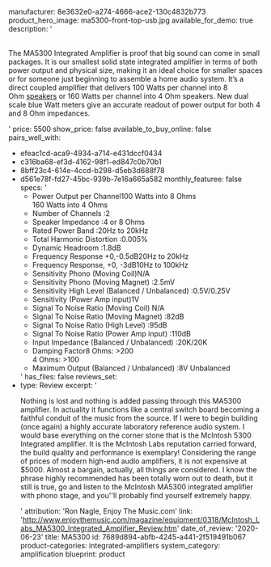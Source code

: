 manufacturer: 8e3632e0-a274-4666-ace2-130c4832b773
product_hero_image: ma5300-front-top-usb.jpg
available_for_demo: true
description: '<p><a href="https://www.mcintoshlabs.com/brand/news/MA5300-Stereo-plus"></a>&nbsp;<br>The MA5300 Integrated Amplifier is proof that big sound can come in small packages. It is our smallest solid state integrated amplifier in terms of both power output and physical size, making it an ideal choice for smaller spaces or for someone just beginning to assemble a home audio system. It’s a direct coupled amplifier that delivers 100 Watts per channel into 8 Ohm&nbsp;<a href="https://www.mcintoshlabs.com/products/speakers">speakers</a>&nbsp;or 160 Watts per channel into 4 Ohm speakers. New dual scale blue Watt meters give an accurate readout of power output for both 4 and 8 Ohm impedances.</p>'
price: 5500
show_price: false
available_to_buy_online: false
pairs_well_with:
  - efeac1cd-aca9-4934-a714-e431dccf0434
  - c316ba68-ef3d-4162-98f1-ed847c0b70b1
  - 8bff23c4-614e-4ccd-b298-d5eb3d688f78
  - d561e78f-fd27-45bc-939b-7e16a665a582
monthly_featuree: false
specs: '<ul><li>Power Output per Channel100 Watts into 8 Ohms<br>160 Watts into 4 Ohms</li><li>Number of Channels :2</li><li>Speaker Impedance :4 or 8 Ohms</li><li>Rated Power Band :20Hz to 20kHz</li><li>Total Harmonic Distortion :0.005%</li><li>Dynamic Headroom :1.8dB</li><li>Frequency Response +0,-0.5dB20Hz to 20kHz</li><li>Frequency Response, +0, -3dB10Hz to 100kHz</li><li>Sensitivity Phono (Moving Coil)N/A</li><li>Sensitivity Phono (Moving Magnet) :2.5mV</li><li>Sensitivity High Level (Balanced / Unbalanced) :0.5V/0.25V</li><li>Sensitivity (Power Amp input)1V</li><li>Signal To Noise Ratio (Moving Coil) N/A</li><li>Signal To Noise Ratio (Moving Magnet) :82dB</li><li>Signal To Noise Ratio (High Level) :95dB</li><li>Signal To Noise Ratio (Power Amp input) :110dB</li><li>Input Impedance (Balanced / Unbalanced) :20K/20K</li><li>Damping Factor8 Ohms: &gt;200<br>4 Ohms: &gt;100</li><li>Maximum Output (Balanced / Unbalanced) :8V Unbalanced</li></ul>'
has_files: false
reviews_set:
  -
    type: Review
    excerpt: '<p>Nothing is lost and nothing is added passing through this MA5300 amplifier. In actuality it functions like a central switch board becoming a faithful conduit of the music from the source. If I were to begin building (once again) a highly accurate laboratory reference audio system. I would base everything on the corner stone that is the McIntosh 5300 Integrated amplifier. It is the McIntosh Labs reputation carried forward, the build quality and performance is exemplary! Considering the range of prices of modern high-end audio amplifiers, it is not expensive at $5000. Almost a bargain, actually, all things are considered. I know the phrase highly recommended has been totally worn out to death, but it still is true, go and listen to the McIntosh MA5300 integrated amplifier with phono stage, and you''ll probably find yourself extremely happy.</p>'
    attribution: 'Ron Nagle, Enjoy The Music.com'
    link: 'http://www.enjoythemusic.com/magazine/equipment/0318/McIntosh_Labs_MA5300_Integrated_Amplifier_Review.htm'
    date_of_review: '2020-06-23'
title: MA5300
id: 7689d894-abfb-4245-a441-2f519491b067
product-categories: integrated-amplifiers
system_category: amplification
blueprint: product
